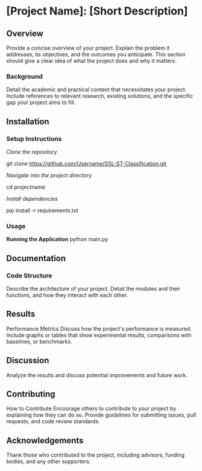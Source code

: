 # [Project Name]: [Short Description]

## Overview
Provide a concise overview of your project. Explain the problem it addresses, its objectives, and the outcomes you anticipate. This section should give a clear idea of what the project does and why it matters.

### Background
Detail the academic and practical context that necessitates your project. Include references to relevant research, existing solutions, and the specific gap your project aims to fill.

## Installation

### Setup Instructions
*Clone the repository*

git clone https://github.com/Username/SSL-ST-Classification.git

*Navigate into the project directory*

cd projectname

*Install dependencies*

pip install -r requirements.txt

### Usage

**Running the Application**
python main.py

## Documentation

### Code Structure
Describe the architecture of your project. Detail the modules and their functions, and how they interact with each other.

## Results
Performance Metrics
Discuss how the project's performance is measured. Include graphs or tables that show experimental results, comparisons with baselines, or benchmarks.

## Discussion
Analyze the results and discuss potential improvements and future work.

## Contributing
How to Contribute
Encourage others to contribute to your project by explaining how they can do so. Provide guidelines for submitting issues, pull requests, and code review standards.

## Acknowledgements
Thank those who contributed to the project, including advisors, funding bodies, and any other supporters.

